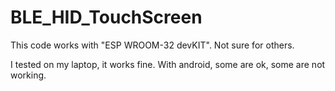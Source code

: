 # BLE_HID_TouchScreen
This code works with "ESP WROOM-32 devKIT". Not sure for others.

I tested on my laptop, it works fine. With android, some are ok, some are not working.
